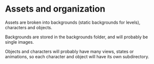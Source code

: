 # Assets and organization

Assets are broken into backgrounds (static backgrounds for levels), characters and objects.

Backgrounds are stored in the backgrounds folder, and will probably be single images.

Objects and characters will probably have many views, states or animations, so each character and object will have its own subdirectory.
